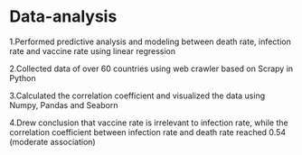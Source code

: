 # Data-analysis
1.Performed predictive analysis and modeling between death rate, infection rate and vaccine rate using linear regression

2.Collected data of over 60 countries using web crawler based on Scrapy in Python

3.Calculated the correlation coefficient and visualized the data using Numpy, Pandas and Seaborn

4.Drew conclusion that vaccine rate is irrelevant to infection rate, while the correlation coefficient between infection rate and death rate reached 0.54 (moderate association)
